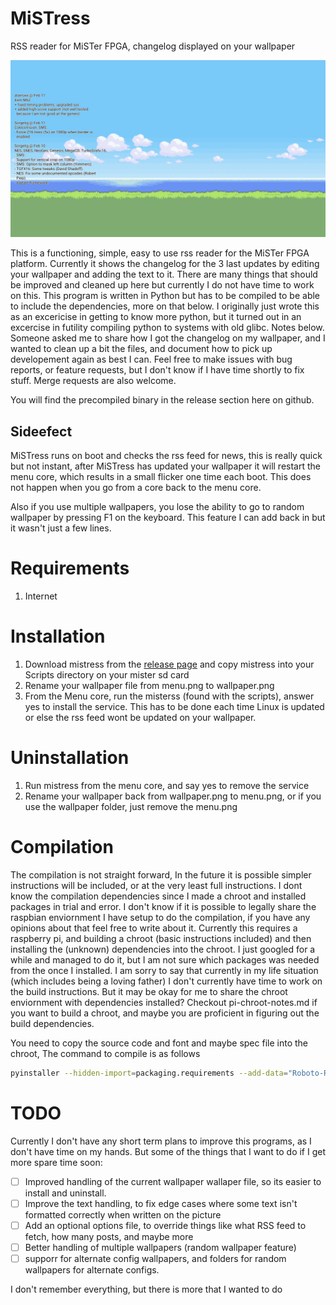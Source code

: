 # MiSTress
RSS reader for MiSTer FPGA, changelog displayed on your wallpaper

![](demo.png)

This is a functioning, simple, easy to use rss reader for the MiSTer FPGA platform. Currently it shows the changelog for the 3 last updates by editing your wallpaper and adding the text to it. There are many things that should be improved and cleaned up here but currently I do not have time to work on this. This program is written in Python but has to be compiled to be able to include the dependencies, more on that below. I originally just wrote this as an excericise in getting to know more python, but it turned out in an excercise in futility compiling python to systems with old glibc. Notes below. Someone asked me to share how I got the changelog on my wallpaper, and I wanted to clean up a bit the files, and document how to pick up developement again as best I can. Feel free to make issues with bug reports, or feature requests, but I don't know if I have time shortly to fix stuff. Merge requests are also welcome.

You will find the precompiled binary in the release section here on github.

## Sideefect

MiSTress runs on boot and checks the rss feed for news, this is really quick but not instant, after MiSTress has updated your wallpaper it will restart the menu core, which results in a small flicker one time each boot. This does not happen when you go from a core back to the menu core.

Also if you use multiple wallpapers, you lose the ability to go to random wallpaper by pressing F1 on the keyboard. This feature I can add back in but it wasn't just a few lines.

# Requirements

1. Internet

# Installation

1. Download mistress from the [release page](https://github.com/sigboe/MiSTress/releases/latest) and copy mistress into your Scripts directory on your mister sd card
2. Rename your wallpaper file from menu.png to wallpaper.png
3. From the Menu core, run the misterss (found with the scripts), answer yes to install the service. This has to be done each time Linux is updated or else the rss feed wont be updated on your wallpaper.

# Uninstallation

1. Run mistress from the menu core, and say yes to remove the service
2. Rename your wallpaper back from wallpaper.png to menu.png, or if you use the wallpaper folder, just remove the menu.png


# Compilation

The compilation is not straight forward, In the future it is possible simpler instructions will be included, or at the very least full instructions. I dont know the compilation dependencies since I made a chroot and installed packages in trial and error. I don't know if it is possible to legally share the raspbian enviornment I have setup to do the compilation, if you have any opinions about that feel free to write about it. Currently this requires a raspberry pi, and building a chroot (basic instructions included) and then installing the (unknown) dependencies into the chroot. I just googled for a while and managed to do it, but I am not sure which packages was needed from the once I installed.
I am sorry to say that currently in my life situation (which includes being a loving father) I don't currently have time to work on the build instructions. But it may be okay for me to share the chroot enviornment with dependencies installed? Checkout pi-chroot-notes.md if you want to build a chroot, and maybe you are proficient in figuring out the build dependencies.

You need to copy the source code and font and maybe spec file into the chroot, The command to compile is as follows

```bash
pyinstaller --hidden-import=packaging.requirements --add-data="Roboto-Regular.ttf:." --onefile --clean mistress.py
```

# TODO

Currently I don't have any short term plans to improve this programs, as I don't have time on my hands. But some of the things that I want to do if I get more spare time soon:

- [ ] Improved handling of the current wallpaper wallaper file, so its easier to install and uninstall.
- [ ] Improve the text handling, to fix edge cases where some text isn't formatted correctly when written on the picture
- [ ] Add an optional options file, to override things like what RSS feed to fetch, how many posts, and maybe more
- [ ] Better handling of multiple wallpapers (random wallpaper feature)
- [ ] supporr for alternate config wallpapers, and folders for random wallpapers for alternate configs.

I don't remember everything, but there is more that I wanted to do
